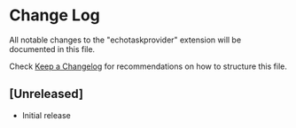 # Change Log

All notable changes to the "echotaskprovider" extension will be documented in this file.

Check [Keep a Changelog](http://keepachangelog.com/) for recommendations on how to structure this file.

## [Unreleased]

- Initial release